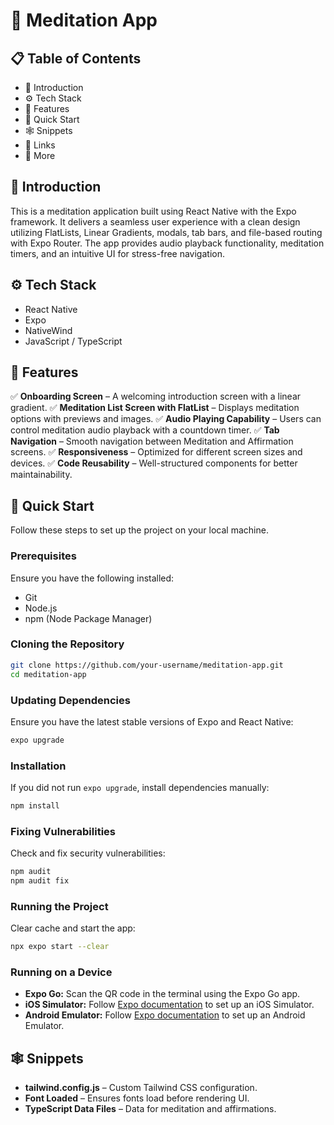# 🧘 Meditation App

## 📋 Table of Contents
- 🤖 Introduction
- ⚙️ Tech Stack
- 🔋 Features
- 🤸 Quick Start
- 🕸️ Snippets
- 🔗 Links
- 🚀 More

## 🤖 Introduction
This is a meditation application built using React Native with the Expo framework. It delivers a seamless user experience with a clean design utilizing FlatLists, Linear Gradients, modals, tab bars, and file-based routing with Expo Router. The app provides audio playback functionality, meditation timers, and an intuitive UI for stress-free navigation.

## ⚙️ Tech Stack
- React Native
- Expo
- NativeWind
- JavaScript / TypeScript

## 🔋 Features
✅ **Onboarding Screen** – A welcoming introduction screen with a linear gradient.
✅ **Meditation List Screen with FlatList** – Displays meditation options with previews and images.
✅ **Audio Playing Capability** – Users can control meditation audio playback with a countdown timer.
✅ **Tab Navigation** – Smooth navigation between Meditation and Affirmation screens.
✅ **Responsiveness** – Optimized for different screen sizes and devices.
✅ **Code Reusability** – Well-structured components for better maintainability.

## 🤸 Quick Start
Follow these steps to set up the project on your local machine.

### Prerequisites
Ensure you have the following installed:
- Git
- Node.js
- npm (Node Package Manager)

### Cloning the Repository
```sh
git clone https://github.com/your-username/meditation-app.git
cd meditation-app
```

### Updating Dependencies
Ensure you have the latest stable versions of Expo and React Native:
```sh
expo upgrade
```

### Installation
If you did not run `expo upgrade`, install dependencies manually:
```sh
npm install
```

### Fixing Vulnerabilities
Check and fix security vulnerabilities:
```sh
npm audit
npm audit fix
```

### Running the Project
Clear cache and start the app:
```sh
npx expo start --clear
```

### Running on a Device
- **Expo Go:** Scan the QR code in the terminal using the Expo Go app.
- **iOS Simulator:** Follow [Expo documentation](https://docs.expo.dev/workflow/ios-simulator/) to set up an iOS Simulator.
- **Android Emulator:** Follow [Expo documentation](https://docs.expo.dev/workflow/android-studio-emulator/) to set up an Android Emulator.

## 🕸️ Snippets
- **tailwind.config.js** – Custom Tailwind CSS configuration.
- **Font Loaded** – Ensures fonts load before rendering UI.
- **TypeScript Data Files** – Data for meditation and affirmations.
